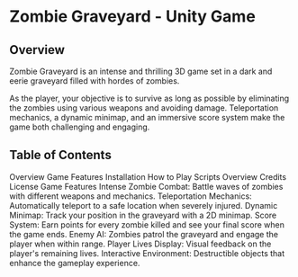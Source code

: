 # Zombie Graveyard - Unity Game

## Overview
Zombie Graveyard is an intense and thrilling 3D game set in a dark and eerie graveyard filled with hordes of zombies. 

As the player, your objective is to survive as long as possible by eliminating the zombies using various weapons and avoiding damage. Teleportation mechanics, a dynamic minimap, and an immersive score system make the game both challenging and engaging.

## Table of Contents
Overview
Game Features
Installation
How to Play
Scripts Overview
Credits
License
Game Features
Intense Zombie Combat: Battle waves of zombies with different weapons and mechanics.
Teleportation Mechanics: Automatically teleport to a safe location when severely injured.
Dynamic Minimap: Track your position in the graveyard with a 2D minimap.
Score System: Earn points for every zombie killed and see your final score when the game ends.
Enemy AI: Zombies patrol the graveyard and engage the player when within range.
Player Lives Display: Visual feedback on the player's remaining lives.
Interactive Environment: Destructible objects that enhance the gameplay experience.
